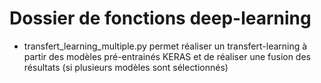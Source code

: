 # Dossier de fonctions deep-learning
 - transfert_learning_multiple.py permet réaliser un transfert-learning à partir des modèles pré-entrainés KERAS et de réaliser une fusion des résultats (si plusieurs modèles sont sélectionnés)
 
